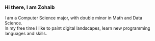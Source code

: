 ### Hi there, I am Zohaib
I am a Computer Science major, with double minor in Math and Data Science.\
In my free time I like to paint digital landscapes, learn new programming languages and skills.

<!--
**ZDON-Official/ZDON-Official** is a ✨ _special_ ✨ repository because its `README.md` (this file) appears on your GitHub profile.

- 🔭 I’m currently working on CS degree\
- 🌱 I’m currently learning Data Science 
-->
